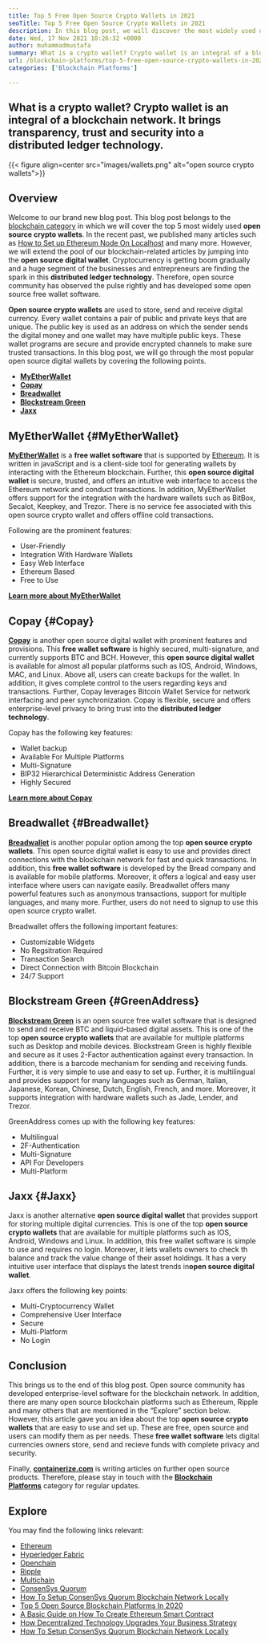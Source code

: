 ```yaml
---
title: Top 5 Free Open Source Crypto Wallets in 2021
seoTitle: Top 5 Free Open Source Crypto Wallets in 2021
description: In this blog post, we will discover the most widely used open-source crypto wallets such as Breadwallet, Copay, Jaxx, GreenAddress, and MyEtherWallet.
date: Wed, 17 Nov 2021 10:26:32 +0000
author: muhammadmustafa
summary: What is a crypto wallet? Crypto wallet is an integral of a blockchain network. It brings transparency, trust and security into a distributed ledger technology.
url: /blockchain-platforms/top-5-free-open-source-crypto-wallets-in-2021/
categories: ['Blockchain Platforms']

---
```

## What is a crypto wallet? Crypto wallet is an integral of a blockchain network. It brings transparency, trust and security into a distributed ledger technology.

{{< figure align=center src="images/wallets.png" alt="open source crypto wallets">}}  

## Overview

Welcome to our brand new blog post. This blog post belongs to the [blockchain category][1] in which we will cover the top 5 most widely used **open source crypto wallets**. In the recent past, we published many articles such as [How to Set up Ethereum Node On Localhost][2] and many more. However, we will extend the pool of our blockchain-related articles by jumping into the **open source digital wallet**. Cryptocurrency is getting boom gradually and a huge segment of the businesses and entrepreneurs are finding the spark in this **distributed ledger technology**. Therefore, open source community has observed the pulse rightly and has developed some open source free wallet software.

**Open source crypto wallets** are used to store, send and receive digital currency. Every wallet contains a pair of public and private keys that are unique. The public key is used as an address on which the sender sends the digital money and one wallet may have multiple public keys. These wallet programs are secure and provide encrypted channels to make sure trusted transactions. In this blog post, we will go through the most popular open source digital wallets by covering the following points.

  * **[MyEtherWallet][3]**
  * **[Copay][4]**
  * **[Breadwallet][5]**
  * **[Blockstream Green][6]**
  * **[Jaxx][7]**

## MyEtherWallet {#MyEtherWallet}

[**MyEtherWallet**][8] is a **free wallet software** that is supported by [Ethereum][9]. It is written in javaScript and is a client-side tool for generating wallets by interacting with the Ethereum blockchain. Further, this **open source digital wallet** is secure, trusted, and offers an intuitive web interface to access the Ethereum network and conduct transactions. In addition, MyEtherWallet offers support for the integration with the hardware wallets such as BitBox, Secalot, Keepkey, and Trezor. There is no service fee associated with this open source crypto wallet and offers offline cold transactions.

Following are the prominent features:

  * User-Friendly
  * Integration With Hardware Wallets
  * Easy Web Interface 
  * Ethereum Based
  * Free to Use

[**Learn more about MyEtherWallet**][8]

## Copay {#Copay}

[**Copay**][10] is another open source digital wallet with prominent features and provisions. This **free wallet software** is highly secured, multi-signature, and currently supports BTC and BCH. However, this **open source digital wallet** is available for almost all popular platforms such as IOS, Android, Windows, MAC, and Linux. Above all, users can create backups for the wallet. In addition, it gives complete control to the users regarding keys and transactions. Further, Copay leverages Bitcoin Wallet Service for network interfacing and peer synchronization. Copay is flexible, secure and offers enterprise-level privacy to bring trust into the **distributed ledger technology**. 

Copay has the following key features:

  * Wallet backup
  * Available For Multiple Platforms
  * Multi-Signature
  * BIP32 Hierarchical Deterministic Address Generation
  * Highly Secured 

**[Learn more about Copay][11]**

## **Breadwallet** {#Breadwallet}

**[Breadwallet][12]** is another popular option among the top **open source crypto wallets**. This open source digital wallet is easy to use and provides direct connections with the blockchain network for fast and quick transactions. In addition, this **free wallet software** is developed by the Bread company and is available for mobile platforms. Moreover, it offers a logical and easy user interface where users can navigate easily. Breadwallet offers many powerful features such as anonymous transactions, support for multiple languages, and many more. Further, users do not need to signup to use this open source crypto wallet. 

Breadwallet offers the following important features: 

  * Customizable Widgets
  * No Regsitration Required 
  * Transaction Search
  * Direct Connection with Bitcoin Blockchain
  * 24/7 Support 

## Blockstream Green {#GreenAddress}

[**Blockstream Green**][13] is an open source free wallet software that is designed to send and receive BTC and liquid-based digital assets. This is one of the top **open source crypto wallets** that are available for multiple platforms such as Desktop and mobile devices. Blockstream Green is highly flexible and secure as it uses 2-Factor authentication against every transaction. In addition, there is a barcode mechanism for sending and receiving funds. Further, it is very simple to use and easy to set up. Further, it is multilingual and provides support for many languages such as German, Italian, Japanese, Korean, Chinese, Dutch, English, French, and more. Moreover, it supports integration with hardware wallets such as Jade, Lender, and Trezor. 

GreenAddress comes up with the following key features:

  * Multilingual
  * 2F-Authentication
  * Multi-Signature
  * API For Developers 
  * Multi-Platform 

## Jaxx {#Jaxx}

Jaxx is another alternative **open source digital wallet** that provides support for storing multiple digital currencies. This is one of the top **open source crypto wallets** that are available for multiple platforms such as IOS, Android, Windows and Linux. In addition, this free wallet software is simple to use and requires no login. Moreover, it lets wallets owners to check th balance and track the value change of their asset holdings. It has a very intuitive user interface that displays the latest trends in**open source digital wallet**. 

Jaxx offers the following key points:

  * Multi-Cryptocurrency Wallet
  * Comprehensive User Interface 
  * Secure
  * Multi-Platform 
  * No Login 

## Conclusion 

This brings us to the end of this blog post. Open source community has developed enterprise-level software for the blockchain network. In addition, there are many open source blockchain platforms such as Ethereum, Ripple and many others that are mentioned in the “Explore” section below. However, this article gave you an idea about the top **open source crypto wallets** that are easy to use and set up. These are free, open source and users can modify them as per needs. These **free wallet software** lets digital currencies owners store, send and recieve funds with complete privacy and security.

Finally, [**containerize.com**][14] is writing articles on further open source products. Therefore, please stay in touch with the [**Blockchain Platforms**][1] category for regular updates.

## Explore

You may find the following links relevant:

  * [Ethereum][9]
  * [Hyperledger Fabric][15]
  * [Openchain][16]
  * [Ripple][17]
  * [Multichain][18]
  * [ConsenSys Quorum][19]
  * [How To Setup ConsenSys Quorum Blockchain Network Locally][20]
  * [Top 5 Open Source Blockchain Platforms In 2020][21]
  * [A Basic Guide on How To Create Ethereum Smart Contract][22]
  * [How Decentralized Technology Upgrades Your Business Strategy][23]
  * [How To Setup ConsenSys Quorum Blockchain Network Locally][20]

 [1]: https://products.containerize.com/blockchain-platforms/
 [2]: https://blog.containerize.com/2020/12/23/how-to-set-up-ethereum-node-on-localhost-beginners-guide/
 [3]: #MyEtherWallet
 [4]: #Copay
 [5]: #Breadwallet
 [6]: #GreenAddress
 [7]: #Jaxx
 [8]: https://www.myetherwallet.com/
 [9]: https://products.containerize.com/blockchain-platforms/ethereum
 [10]: https://github.com/bitpay/copay
 [11]: //github.com/bitpay/copay
 [12]: https://brd.com/
 [13]: https://blockstream.com/green/
 [14]: https://www.containerize.com/
 [15]: https://products.containerize.com/blockchain-platforms/hyperledger-fabric
 [16]: https://products.containerize.com/blockchain-platforms/openchain
 [17]: https://products.containerize.com/blockchain-platforms/ripple
 [18]: https://products.containerize.com/blockchain-platforms/multichain
 [19]: https://products.containerize.com/blockchain-platforms/consensys-quorum
 [20]: https://blog.containerize.com/2021/04/30/how-to-setup-consensys-quorum-blockchain-network-locally/
 [21]: https://blog.containerize.com/2020/12/11/top-5-open-source-blockchain-platforms-in-2020/
 [22]: https://blog.containerize.com/2020/12/01/a-basic-guide-on-how-to-create-ethereum-smart-contract/
 [23]: https://blog.containerize.com/2020/11/27/how-decentralized-technology-upgrades-your-business-strategy/